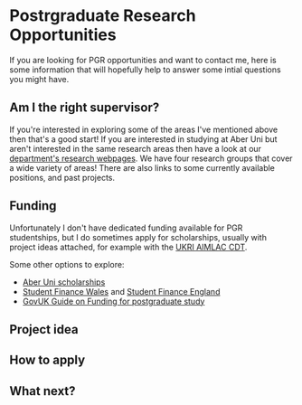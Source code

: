 # Postrgraduate Research Opportunities
If you are looking for PGR opportunities and want to contact me, here is some information that will hopefully help to answer some intial questions you might have.

## Am I the right supervisor?
If you're interested in exploring some of the areas I've mentioned above then that's a good start! If you are interested in studying at Aber Uni but aren't interested in the same research areas then have a look at our [department's research webpages](https://www.aber.ac.uk/en/cs/research/). We have four research groups that cover a wide variety of areas! There are also links to some currently available positions, and past projects.

## Funding
Unfortunately I don't have dedicated funding available for PGR studentships, but I do sometimes apply for scholarships, usually with project ideas attached, for example with the [UKRI AIMLAC CDT](http://cdt-aimlac.org/cdt-main.html).

Some other options to explore:
- [Aber Uni scholarships](https://www.aber.ac.uk/en/study-with-us/fees/postgrad/uk/research/)
- [Student Finance Wales](https://www.studentfinancewales.co.uk/postgraduate-finance/doctoral/) and [Student Finance England](https://www.gov.uk/doctoral-loan)
- [GovUK Guide on Funding for postgraduate study](https://www.gov.uk/funding-for-postgraduate-study)

## Project idea

## How to apply

## What next?
